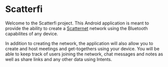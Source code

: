 # Scatterfi

Welcome to the Scatterfi project. This Android application is meant to provide the ability to create a [Scatternet](http://en.wikipedia.org/wiki/Scatternet) network using the Bluetooth capabilites of any device.

In addition to creating the network, the application will also allow you to create and host meetings and get-togethers using your device. You will be able to keep track of users joining the network, chat messages and notes as well as share links and any other data using Intents.